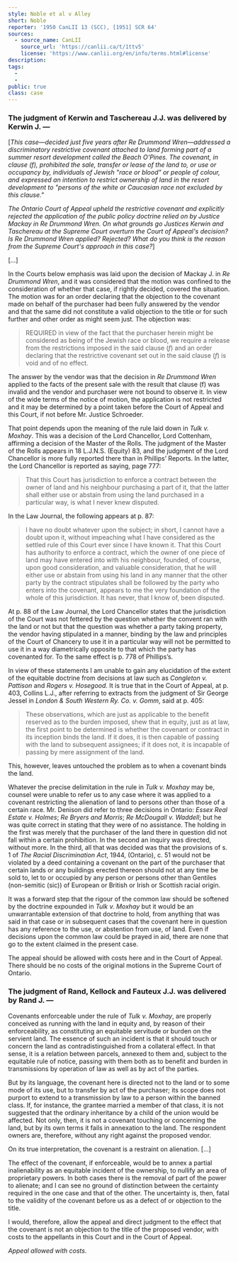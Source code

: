 ```yaml
---
style: Noble et al v Alley
short: Noble
reporter: '1950 CanLII 13 (SCC), [1951] SCR 64'
sources:
  - source_name: CanLII
    source_url: 'https://canlii.ca/t/1ttv5'
    license: 'https://www.canlii.org/en/info/terms.html#license'
description:
tags:
  - 
  - 
public: true
class: case
---
```





### The judgment of Kerwin and Taschereau J.J. was delivered by Kerwin J. —

[*This case—decided just five years after Re Drummond Wren—addressed a discriminatory restrictive covenant attached to land forming part of a summer resort development called the Beach O'Pines. The covenant, in clause (f), prohibited the sale, transfer or lease of the land to, or use or occupancy by, individuals of Jewish "race or blood" or people of colour, and expressed an intention to restrict ownership of land in the resort development to "persons of the white or Caucasian race not excluded by this clause."*

*The Ontario Court of Appeal upheld the restrictive covenant and explicitly rejected the application of the public policy doctrine relied on by Justice Mackay in Re Drummond Wren. On what grounds go Justices Kerwin and Taschereau at the Supreme Court overturn the Court of Appeal's decision? Is Re Drummond Wren applied? Rejected? What do you think is the reason from the Supreme Court's approach in this case?*]

[…]

In the Courts below emphasis was laid upon the decision of Mackay J. in *Re Drummond Wren*, and it was considered that the motion was confined to the consideration of whether that case, if rightly decided, covered the situation. The motion was for an order declaring that the objection to the covenant made on behalf of the purchaser had been fully answered by the vendor and that the same did not constitute a valid objection to the title or for such further and other order as might seem just. The objection was:

> REQUIRED in view of the fact that the purchaser herein might be considered as being of the Jewish race or blood, we require a release from the restrictions imposed in the said clause (*f*) and an order declaring that the restrictive covenant set out in the said clause (*f*) is void and of no effect.

The answer by the vendor was that the decision in *Re Drummond Wren* applied to the facts of the present sale with the result that clause (f) was invalid and the vendor and purchaser were not bound to observe it. In view of the wide terms of the notice of motion, the application is not restricted and it may be determined by a point taken before the Court of Appeal and this Court, if not before Mr. Justice Schroeder.

That point depends upon the meaning of the rule laid down in *Tulk v. Moxhay*. This was a decision of the Lord Chancellor, Lord Cottenham, affirming a decision of the Master of the Rolls. The judgment of the Master of the Rolls appears in 18 L.J.N.S. (Equity) 83, and the judgment of the Lord Chancellor is more fully reported there than in Phillips’ Reports. In the latter, the Lord Chancellor is reported as saying, page 777:

> That this Court has jurisdiction to enforce a contract between the owner of land and his neighbour purchasing a part of it, that the latter shall either use or abstain from using the land purchased in a particular way, is what I never knew disputed.

In the Law Journal, the following appears at p. 87:

> I have no doubt whatever upon the subject; in short, I cannot have a doubt upon it, without impeaching what I have considered as the settled rule of this Court ever since I have known it. That this Court has authority to enforce a contract, which the owner of one piece of land may have entered into with his neighbour, founded, of course, upon good consideration, and valuable consideration, that he will either use or abstain from using his land in any manner that the other party by the contract stipulates shall be followed by the party who enters into the covenant, appears to me the very foundation of the whole of this jurisdiction. It has never, that I know of, been disputed.

At p. 88 of the Law Journal, the Lord Chancellor states that the jurisdiction of the Court was not fettered by the question whether the convent ran with the land or not but that the question was whether a party taking property, the vendor having stipulated in a manner, binding by the law and principles of the Court of Chancery to use it in a particular way will not be permitted to use it in a way diametrically opposite to that which the party has covenanted for. To the same effect is p. 778 of Phillips’s.

In view of these statements I am unable to gain any elucidation of the extent of the equitable doctrine from decisions at law such as *Congleton v. Pattison* and *Rogers v. Hosegood*. It is true that in the Court of Appeal, at p. 403, Collins L.J., after referring to extracts from the judgment of Sir George Jessel in *London & South Western Ry. Co. v. Gomm*, said at p. 405:

> These observations, which are just as applicable to the benefit reserved as to the burden imposed, shew that in equity, just as at law, the first point to be determined is whether the covenant or contract in its inception binds the land. If it does, it is then capable of passing with the land to subsequent assignees; if it does not, it is incapable of passing by mere assignment of the land.

This, however, leaves untouched the problem as to when a covenant binds the land.

Whatever the precise delimitation in the rule in *Tulk v. Moxhay* may be, counsel were unable to refer us to any case where it was applied to a covenant restricting the alienation of land to persons other than those of a certain race. Mr. Denison did refer to three decisions in Ontario: *Essex Real Estate v. Holmes*; *Re Bryers and Morris*; *Re McDougall v. Waddell*; but he was quite correct in stating that they were of no assistance. The holding in the first was merely that the purchaser of the land there in question did not fall within a certain prohibition. In the second an inquiry was directed, without more. In the third, all that was decided was that the provisions of s. 1 of *The Racial Discrimination Act*, 1944, (Ontario), c. 51 would not be violated by a deed containing a covenant on the part of the purchaser that certain lands or any buildings erected thereon should not at any time be sold to, let to or occupied by any person or persons other than Gentiles (non-semitic (sic)) of European or British or Irish or Scottish racial origin.

It was a forward step that the rigour of the common law should be softened by the doctrine expounded in *Tulk v. Moxhay* but it would be an unwarrantable extension of that doctrine to hold, from anything that was said in that case or in subsequent cases that the covenant here in question has any reference to the use, or abstention from use, of land. Even if decisions upon the common law could be prayed in aid, there are none that go to the extent claimed in the present case.

The appeal should be allowed with costs here and in the Court of Appeal. There should be no costs of the original motions in the Supreme Court of Ontario.

### The judgment of Rand, Kellock and Fauteux J.J. was delivered by Rand J. —

Covenants enforceable under the rule of *Tulk v. Moxhay*, are properly conceived as running with the land in equity and, by reason of their enforceability, as constituting an equitable servitude or burden on the servient land. The essence of such an incident is that it should touch or concern the land as contradistinguished from a collateral effect. In that sense, it is a relation between parcels, annexed to them and, subject to the equitable rule of notice, passing with them both as to benefit and burden in transmissions by operation of law as well as by act of the parties.

But by its language, the covenant here is directed not to the land or to some mode of its use, but to transfer by act of the purchaser; its scope does not purport to extend to a transmission by law to a person within the banned class. If, for instance, the grantee married a member of that class, it is not suggested that the ordinary inheritance by a child of the union would be affected. Not only, then, it is not a covenant touching or concerning the land, but by its own terms it fails in annexation to the land. The respondent owners are, therefore, without any right against the proposed vendor.

On its true interpretation, the covenant is a restraint on alienation. […]

The effect of the covenant, if enforceable, would be to annex a partial inalienability as an equitable incident of the ownership, to nullify an area of proprietary powers. In both cases there is the removal of part of the power to alienate; and I can see no ground of distinction between the certainty required in the one case and that of the other. The uncertainty is, then, fatal to the validity of the covenant before us as a defect of or objection to the title.

I would, therefore, allow the appeal and direct judgment to the effect that the covenant is not an objection to the title of the proposed vendor, with costs to the appellants in this Court and in the Court of Appeal.

*Appeal allowed with costs*.
